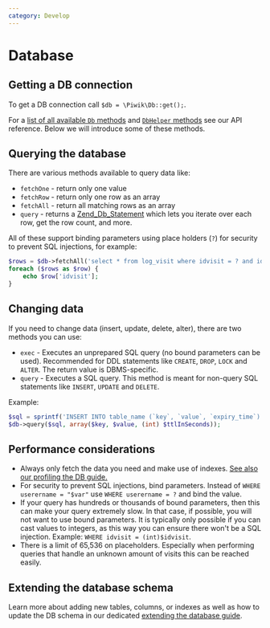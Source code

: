 ```yaml
---
category: Develop
---
```

# Database

## Getting a DB connection

To get a DB connection call `$db = \Piwik\Db::get();`.

For a [list of all available `Db` methods](/api-reference/Piwik/Db) and [`DbHelper` methods](/api-reference/Piwik/DbHelper) see our API reference. Below we will introduce some of these methods.

## Querying the database

There are various methods available to query data like:

* `fetchOne` - return only one value
* `fetchRow` - return only one row as an array
* `fetchAll` - return all matching rows as an array
* `query`    - returns a [Zend_Db_Statement](http://framework.zend.com/manual/1.12/en/zend.db.statement.html) which lets you iterate over each row, get the row count, and more.

All of these support binding parameters using place holders (`?`) for security to prevent SQL injections, for example:

```php
$rows = $db->fetchAll('select * from log_visit where idvisit = ? and idsite = ?', [$idvisit, $idsite]);
foreach ($rows as $row) {
    echo $row['idvisit'];
} 
```

## Changing data

If you need to change data (insert, update, delete, alter), there are two methods you can use:

* `exec` - Executes an unprepared SQL query (no bound parameters can be used). Recommended for DDL statements like `CREATE`, `DROP`, `LOCK` and `ALTER`. The return value is DBMS-specific.
* `query` - Executes a SQL query. This method is meant for non-query SQL statements like `INSERT`, `UPDATE` and `DELETE`.

Example:

```php
$sql = sprintf('INSERT INTO table_name (`key`, `value`, `expiry_time`) VALUES (?,?,(UNIX_TIMESTAMP() + ?))';
$db->query($sql, array($key, $value, (int) $ttlInSeconds));
```

## Performance considerations

* Always only fetch the data you need and make use of indexes. [See also our profiling the DB guide.](/guides/profiling-code#database-queries)
* For security to prevent SQL injections, bind parameters. Instead of `WHERE userername = "$var"` use `WHERE userername = ?` and bind the value.  
* If your query has hundreds or thousands of bound parameters, then this can make your query extremely slow. In that case, if possible, you will not want to use bound parameters. It is typically only possible if you can cast values to integers, as this way you can ensure there won't be a SQL injection. Example: `WHERE idvisit = (int)$idvisit`. 
* There is a limit of 65,536 on placeholders. Especially when performing queries that handle an unknown amount of visits this can be reached easily.

## Extending the database schema

Learn more about adding new tables, columns, or indexes as well as how to update the DB schema in our dedicated [extending the database guide](/guides/extending-database).

